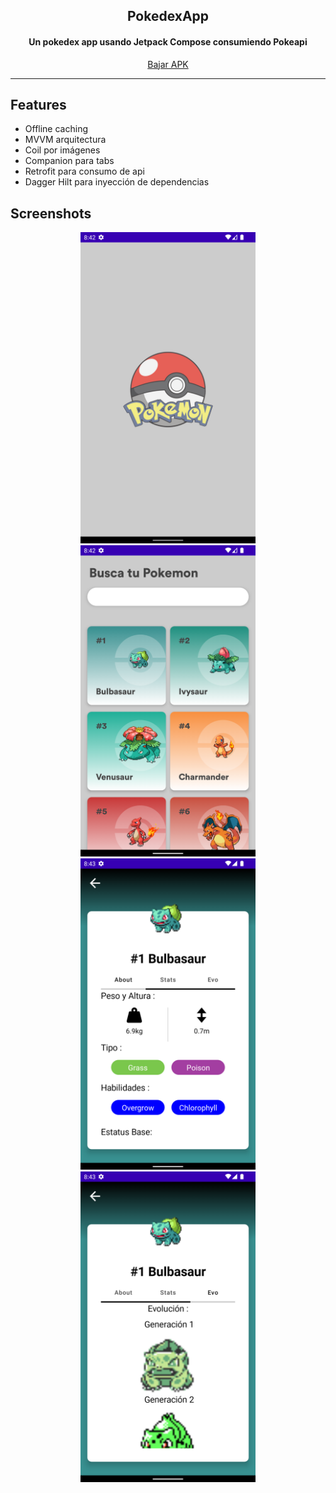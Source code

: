 <h2 align="center"><b>PokedexApp</b></h2>
<h4 align="center">Un pokedex app usando Jetpack Compose consumiendo Pokeapi</h4>
<p align="center">
<a href="https://github.com/fernandoehs/PokedexApp/raw/main/app-debug.apk" alt="GitHub release">Bajar APK</a>
</p> 
<hr>

## Features

- Offline caching
- MVVM arquitectura
- Coil por imágenes
- Companion para tabs
- Retrofit para consumo de api
- Dagger Hilt para inyección de dependencias

## Screenshots
<div align="center">
  <img src="https://github.com/fernandoehs/PokedexApp/blob/main/splashPokemon.png" width=280>
  <img src="https://github.com/fernandoehs/PokedexApp/blob/main/listPokemon.png" width=280>
  <img src="https://github.com/fernandoehs/PokedexApp/blob/main/detailsPokemon.png" width=280>
  <img src="https://github.com/fernandoehs/PokedexApp/blob/main/evolucion.png" width=280>
</div>


